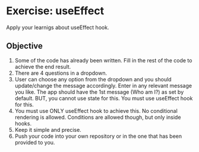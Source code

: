 # Exercise: useEffect

Apply your learnigs about useEffect hook.

## Objective

1. Some of the code has already been written. Fill in the rest of the code to achieve the end result.
2. There are 4 questions in a dropdown.
3. User can choose any option from the dropdown and you should update/change the message accordingly. Enter in any relevant message you like. The app should have the 1st message (Who am I?) as set by default. BUT, you cannot use state for this. You must use useEffect hook for this.
4. You must use ONLY useEffect hook to achieve this. No conditional rendering is allowed. Conditions are allowed though, but only inside hooks.
5. Keep it simple and precise.
6. Push your code into your own repository or in the one that has been provided to you.


